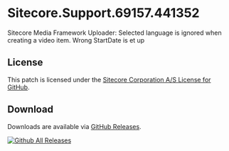 # Sitecore.Support.69157.441352
Sitecore Media Framework Uploader: Selected language is ignored when creating a video item. Wrong StartDate is et up

## License  
This patch is licensed under the [Sitecore Corporation A/S License for GitHub](https://github.com/sitecoresupport/Sitecore.Support.69157.441352/blob/master/LICENSE).  

## Download  
Downloads are available via [GitHub Releases](https://github.com/sitecoresupport/Sitecore.Support.69157.441352/releases).  

[![Github All Releases](https://img.shields.io/github/downloads/SitecoreSupport/Sitecore.Support.69157.441352/total.svg)](https://github.com/SitecoreSupport/Sitecore.Support.69157.441352/releases)
